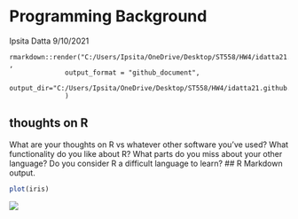 Programming Background
================
Ipsita Datta
9/10/2021

    rmarkdown::render("C:/Users/Ipsita/OneDrive/Desktop/ST558/HW4/idatta21.github.io/myrmd.Rmd" ,
                  output_format = "github_document",
                  output_dir="C:/Users/Ipsita/OneDrive/Desktop/ST558/HW4/idatta21.github.io/_posts"
                  )

## thoughts on R

What are your thoughts on R vs whatever other software you’ve used? What
functionality do you like about R? What parts do you miss about your
other language? Do you consider R a difficult language to learn? \#\# R
Markdown output.

``` r
plot(iris)
```

![](C:/Users/Ipsita/OneDrive/Desktop/ST558/HW4/idatta21.github.io/images/irisplot.pngunnamed-chunk-1-1.png)<!-- -->
